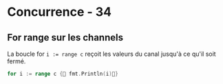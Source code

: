 <!-- .slide: class="with-code" -->

# Concurrence - 34

## For range sur les channels

La boucle for `i := range c` reçoit les valeurs du canal jusqu'à ce qu'il soit fermé.

```Go
for i := range c { fmt.Println(i)}
```
